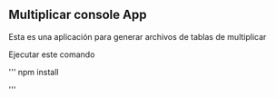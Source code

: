

## Multiplicar console App

Esta es una aplicación para generar archivos de tablas de multiplicar

Ejecutar este comando

'''
npm install

'''